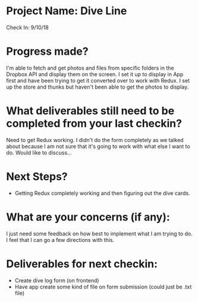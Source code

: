 # Project Name: Dive Line
Check In: 9/10/18

# Progress made? 

I'm able to fetch and get photos and files from specific folders in the Dropbox API and display them on the 
screen.  I set it up to display in App first and have been trying to get it converted over to work with Redux.  I set up the 
store and thunks but haven't been able to get the photos to display.

# What deliverables still need to be completed from your last checkin?  

Need to get Redux working.  I didn't do the form completely as we talked about because I am not sure that it's going to work with what else I want to do.  Would like to discuss...

# Next Steps?  

- Getting Redux completely working and then figuring out the dive cards.

# What are your concerns (if any):  

I just need some feedback on how best to implement what I am trying to do.  I feel that I can
go a few directions with this. 

# Deliverables for next checkin: 

- Create dive log form (on frontend)
- Have app create some kind of file on form submission (could just be .txt file)
